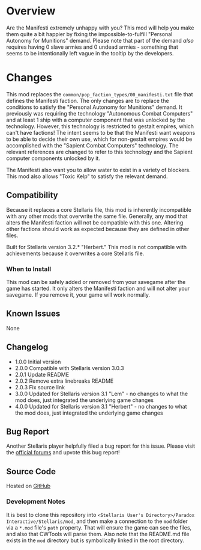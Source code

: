 # Overview

Are the Manifesti extremely unhappy with you?  This mod will help you make them quite a bit happier by fixing the impossible-to-fulfill "Personal Autonomy for Munitions" demand.  Please note that part of the demand _also_ requires having 0 slave armies and 0 undead armies - something that seems to be intentionally left vague in the tooltip by the developers.

# Changes

This mod replaces the `common/pop_faction_types/00_manifesti.txt` file that defines the Manifesti faction.  The only changes are to replace the conditions to satisfy the "Personal Autonomy for Munitions" demand.  It previously was requiring the technology "Autonomous Combat Computers" and at least 1 ship with a computer component that was unlocked by the technology.  However, this technology is restricted to gestalt empires, which can't have factions!  The intent seems to be that the Manifesti want weapons to be able to decide their own use, which for non-gestalt empires would be accomplished with the "Sapient Combat Computers" technology.  The relevant references are changed to refer to this technology and the Sapient computer components unlocked by it.

The Manifesti also want you to allow water to exist in a variety of blockers.  This mod also allows "Toxic Kelp" to satisfy the relevant demand.

## Compatibility

Because it replaces a core Stellaris file, this mod is inherently incompatible with any other mods that overwrite the same file.  Generally, any mod that alters the Manifesti faction will not be compatible with this one.  Altering other factions should work as expected because they are defined in other files.

Built for Stellaris version 3.2.* "Herbert."  This mod is not compatible with achievements because it overwrites a core Stellaris file.

### When to Install

This mod can be safely added or removed from your savegame after the game has started.  It only alters the Manifesti faction and will not alter your savegame.  If you remove it, your game will work normally.

## Known Issues

None

## Changelog

* 1.0.0 Initial version
* 2.0.0 Compatible with Stellaris version 3.0.3
* 2.0.1 Update README
* 2.0.2 Remove extra linebreaks README
* 2.0.3 Fix source link
* 3.0.0 Updated for Stellaris version 3.1 "Lem" - no changes to what the mod does, just integrated the underlying game changes
* 4.0.0 Updated for Stellaris version 3.1 "Herbert" - no changes to what the mod does, just integrated the underlying game changes

## Bug Report

Another Stellaris player helpfully filed a bug report for this issue. Please visit the [official forums](https://steamcommunity.com/linkfilter/?url=https://forum.paradoxplaza.com/forum/threads/stellaris-3-0-3-67bf-manifesti-faction-issue.1472781/) and upvote this bug report!

## Source Code

Hosted on [GitHub](https://github.com/corsairmarks/manifesti_fix)

### Development Notes

It is best to clone this repository into `<Stellaris User's Directory>/Paradox Interactive/Stellaris/mod`, and then make a connection to the `mod` folder via a `*.mod` file's `path` property.  That will ensure the game can see the files, and also that CWTools will parse them.  Also note that the README.md file exists in the `mod` directory but is symbolically linked in the root directory.
